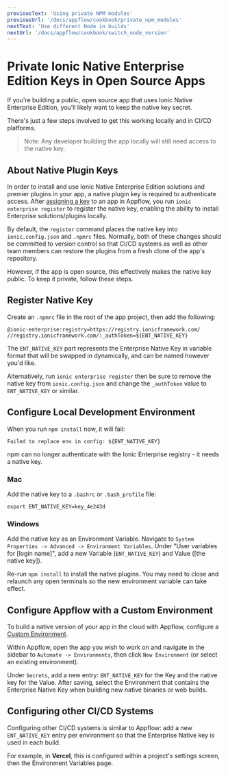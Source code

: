 ```yaml
---
previousText: 'Using private NPM modules'
previousUrl: '/docs/appflow/cookbook/private_npm_modules'
nextText: 'Use different Node in builds'
nextUrl: '/docs/appflow/cookbook/switch_node_version'
---
```


# Private Ionic Native Enterprise Edition Keys in Open Source Apps

If you're building a public, open source app that uses Ionic Native Enterprise Edition, you'll likely want to keep the native key secret.

There's just a few steps involved to get this working locally and in CI/CD platforms.

> Note: Any developer building the app locally will still need access to the native key.

## About Native Plugin Keys

In order to install and use Ionic Native Enterprise Edition solutions and premier plugins in your app, a native plugin key is required to authenticate access. After [assigning a key](/docs/enterprise/setup) to an app in Appflow, you run `ionic enterprise register` to register the native key, enabling the ability to install Enterprise solutions/plugins locally.

By default, the `register` command places the native key into `ionic.config.json` and `.npmrc` files. Normally, both of these changes should be committed to version control so that CI/CD systems as well as other team members can restore the plugins from a fresh clone of the app's repository.

However, if the app is open source, this effectively makes the native key public. To keep it private, follow these steps.

## Register Native Key

Create an `.npmrc` file in the root of the app project, then add the following:

```
@ionic-enterprise:registry=https://registry.ionicframework.com/
//registry.ionicframework.com/:_authToken=${ENT_NATIVE_KEY}
```

The `ENT_NATIVE_KEY` part represents the Enterprise Native Key in variable format that will be swapped in dynamically, and can be named however you'd like.

Alternatively, run `ionic enterprise register` then be sure to remove the native key from `ionic.config.json` and change the `_authToken` value to `ENT_NATIVE_KEY` or similar.

## Configure Local Development Environment

When you run `npm install` now, it will fail:

`Failed to replace env in config: ${ENT_NATIVE_KEY}`

npm can no longer authenticate with the Ionic Enterprise registry - it needs a native key.

### Mac

Add the native key to a `.bashrc` or `.bash_profile` file:

```
export ENT_NATIVE_KEY=key_4e243d
```

### Windows

Add the native key as an Environment Variable. Navigate to `System Properties -> Advanced -> Environment Variables`. Under "User variables for [login name]", add a new Variable (`ENT_NATIVE_KEY`) and Value ([the native key]).

Re-run `npm install` to install the native plugins. You may need to close and relaunch any open terminals so the new environment variable can take effect.

## Configure Appflow with a Custom Environment

To build a native version of your app in the cloud with Appflow, configure a [Custom Environment](/docs/appflow/automation/environments#custom-environments).

Within Appflow, open the app you wish to work on and navigate in the sidebar to `Automate -> Environments`, then click `New Environment` (or select an existing environment).

Under `Secrets`, add a new entry: `ENT_NATIVE_KEY` for the Key and the native key for the Value. After saving, select the Environment that contains the Enterprise Native Key when building new native binaries or web builds. 

## Configuring other CI/CD Systems

Configuring other CI/CD systems is similar to Appflow: add a new `ENT_NATIVE_KEY` entry per environment so that the Enterprise Native key is used in each build.

For example, in **Vercel**, this is configured within a project's settings screen, then the Environment Variables page.
